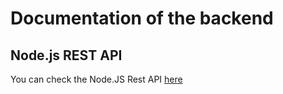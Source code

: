 # Documentation of the backend
## Node.js REST API
You can check the Node.JS Rest API [here](https://ovl.tech-user.fr:7070/docs/backend)

